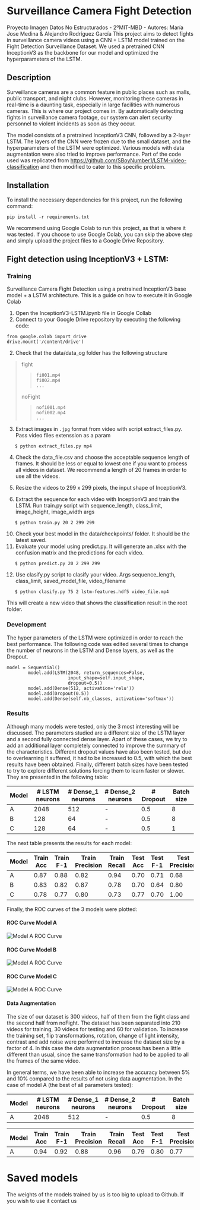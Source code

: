 # Surveillance Camera Fight Detection
Proyecto Imagen Datos No Estructurados - 2ºMIT-MBD - Autores: María Jose Medina & Alejandro Rodríguez García
This project aims to detect fights in surveillance camera videos using a CNN + LSTM model trained on the Fight Detection Surveillance Dataset. We used a pretrained CNN InceptionV3 as the backbone for our model and optimized the hyperparameters of the LSTM.

## Description
Surveillance cameras are a common feature in public places such as malls, public transport, and night clubs. However, monitoring these cameras in real-time is a daunting task, especially in large facilities with numerous cameras. This is where our project comes in. By automatically detecting fights in surveillance camera footage, our system can alert security personnel to violent incidents as soon as they occur.

The model consists of a pretrained InceptionV3 CNN, followed by a 2-layer LSTM. The layers of the CNN were frozen due to the small dataset, and the hyperparameters of the LSTM were optimized. Various models with data augmentation were also tried to improve performance. Part of the code used was replicated from https://github.com/SBoyNumber1/LSTM-video-classification and then modified to cater to this specific problem.

## Installation
To install the necessary dependencies for this project, run the following command:

`pip install -r requirements.txt`

We recommend using Google Colab to run this project, as that is where it was tested. If you choose to use Google Colab, you can skip the above step and simply upload the project files to a Google Drive Repository.


## Fight detection using InceptionV3 + LSTM:
### Training

Surveillance Camera Fight Detection using a pretrained InceptionV3 base model + a LSTM architecture.
This is a guide on how to execute it in Google Colab

1. Open the InceptionV3-LSTM.ipynb file in Google Collab
2. Connect to your Google Drive repository by executing the following code:

```
from google.colab import drive
drive.mount('/content/drive') 
```
2. Check that the data/data_og folder has the following structure

>	fight
> >		fi001.mp4
> >		fi002.mp4
> >		...
>	noFight
> >		nofi001.mp4
> >		nofi002.mp4
> >		...

3. Extract images in `.jpg` format from video with script extract_files.py. Pass video files extenssion as a param

`	$ python extract_files.py mp4`



4. Check the data_file.csv and choose the acceptable sequence length of frames. It should be less or equal to lowest one if you want to process all videos in dataset. We recommend a length of 20 frames in order to use all the videos.

5. Resize the videos to 299 x 299 pixels, the input shape of InceptionV3.
9. Extract the sequence for each video with InceptionV3 and train the LSTM. Run train.py script with sequence_length, class_limit, image_height, image_width args

`	$ python train.py 20 2 299 299`

10. Check your best model in the data/checkpoints/ folder. It should be the latest saved.
11. Evaluate your model using predict.py. It will generate an .xlsx with the confusion matrix and the predictions for each video.

`	$ python predict.py 20 2 299 299`

12. Use clasify.py script to clasify your video. Args sequence_length, class_limit, saved_model_file, video_filename

`	$ python clasify.py 75 2 lstm-features.hdf5 video_file.mp4`

This will create a new video that shows the classification result in the root folder.

### Development
The hyper parameters of the LSTM were optimized in order to reach the best performance. The following code was edited several times to change the number of neurons in the LSTM and Dense layers, as well as the Dropout.

```
model = Sequential()
        model.add(LSTM(2048, return_sequences=False,
                       input_shape=self.input_shape,
                       dropout=0.5))
        model.add(Dense(512, activation='relu'))
        model.add(Dropout(0.5))
        model.add(Dense(self.nb_classes, activation='softmax'))
```
### Results

Although many models were tested, only the 3 most interesting will be discussed. The parameters studied are a different size of the LSTM layer and a second fully connected dense layer. Apart of these cases, we try to add an additional layer completely connected to improve the summary of the characteristics. Different dropout values ​​have also been tested, but due to overlearning it suffered, it had to be increased to 0.5, with which the best results have been obtained. Finally, different batch sizes have been tested to try to explore different solutions forcing them to learn faster or slower. They are presented in the following table:

| Model | # LSTM neurons | # Dense_1 neurons | # Dense_2 neurons | # Dropout | Batch size |
|-------|----------------|-------------------|-------------------|-----------|------------|
| A     | 2048           | 512               | -                 | 0.5       | 8          |
| B     | 128            | 64                | -                 | 0.5       | 8          |
| C     | 128            | 64                | -                 | 0.5       | 1          |

The next table presents the results for each model:

| Model | Train Acc | Train F-1 | Train Precision | Train Recall | Test Acc | Test F-1 | Test Precision | Test Recall |
|-------|-----------|-----------|-----------------|--------------|----------|----------|----------------|-------------|
| A     | 0.87      | 0.88      | 0.82            | 0.94         | 0.70     | 0.71     | 0.68           | 0.73        |
| B     | 0.83      | 0.82      | 0.87            | 0.78         | 0.70     | 0.64     | 0.80           | 0.53        |
| C     | 0.78      | 0.77      | 0.80            | 0.73         | 0.77     | 0.70     | 1.00           | 0.53        |

Finally, the ROC curves of the 3 models were plotted:

#### ROC Curve Model A
![Model A ROC Curve](./images/ROC_A.png)
#### ROC Curve Model B
![Model A ROC Curve](./images/ROC_B.png)
#### ROC Curve Model C
![Model A ROC Curve](./images/ROC_C.png)

#### Data Augmentation

The size of our dataset is 300 videos, half of them from the fight class and the second half from noFight. The dataset has been separated into 210 videos for training, 30 videos for testing and 60 for validation. To increase the training set, flip transformations, rotation, change of light intensity, contrast and add noise were performed to increase the dataset size by a factor of 4. In this case the data augmentation process has been a little different than usual, since the same transformation had to be applied to all the frames of the same video.  

In general terms, we have been able to increase the accuracy between 5% and 10% compared to the results of not using data augmentation. In the case of model A (the best of all parameters tested):

| Model | # LSTM neurons | # Dense_1 neurons | # Dense_2 neurons | # Dropout | Batch size |
|-------|----------------|-------------------|-------------------|-----------|------------|
| A     | 2048           | 512               | -                 | 0.5       | 8          |

| Model | Train Acc | Train F-1 | Train Precision | Train Recall | Test Acc | Test F-1 | Test Precision | Test Recall |
|-------|-----------|-----------|-----------------|--------------|----------|----------|----------------|-------------|
| A     | 0.94      | 0.92      | 0.88            | 0.96         | 0.79     | 0.80     | 0.77           | 0.83        |


# Saved models

The weights of the models trained by us is too big to upload to Github. If you wish to use it contact us
